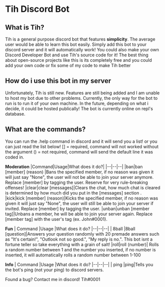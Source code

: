# Tih Discord Bot

## What is Tih?

Tih is a general purpose discord bot that features **simplicity**. The average user would be able to learn this bot easily. Simply add this bot to your discord server and it will automatically work! You could also make your own Discord Developer Bot and use Tih's source code for it! The best thing about open-source projects like this is its completely free and you could add your own code or fix some of my code to make Tih better

## How do i use this bot in my server
Unfortunately, Tih is still new. Features are still being added and I am unable to host my bot due to other problems. Currently, the only way for the bot to run is to run it of your own machine. In the future, depending on what i decide, it could be hosted publically! The bot is currently online on repl's database.

## What are the commands?
You can run the .help command in discord and it will send you a list! or you can just read the list below!
[] = required, command will not worked without the argument
() = not required, command will send the default line it was coded in.

**Moderation**
|Command|Usage|What does it do?|
|--|--|--|
|ban|ban [member] (reason) |Bans the specified member, if no reason was given it will just say "None", the user will not be able to join your server anymore. Replace [member] by tagging the user. Reserve for very rule-breaking offenses!
|clear|clear [messages]|Clears the chat, how much chat is cleared is determined by how much did you put in the [messages] section .
|kick|kick [member] (reason)|Kicks the specified member, if no reason was given it will just say "None", the user will still be able to join your server if invited. Replace [member] by tagging the user.
|unban|unban [member tag]|Unbans a member, he will be able to join your server again. Replace [member tag] with the user's tag (ex. John#0001).

**Fun**
| Command |Usage  |What does it do?
|--|--|--|
| 8ball |8ball [question]|Answers your question randomly with 20 premade answers such as "It's certain!", "Outlook not so good.", "My reply is no.". This bot isnt a fortune teller so take everything with a grain of salt!
|roll|roll (number)| Rolls a random number between 1 and the number you inserted, if no number is inserted, it will automatically rolls a random number between 1-100

**Info**
| Command |Usage  |What does it do?
|--|--|--|
| ping |ping|Tells you the bot's ping (not your ping) to discord servers.

Found a bug? Contact me in discord! Tih#0001
